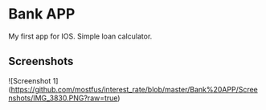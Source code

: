 # Bank APP

My first app for IOS. Simple loan calculator.

## Screenshots

![Screenshot 1] (https://github.com/mostfus/interest_rate/blob/master/Bank%20APP/Screenshots/IMG_3830.PNG?raw=true)
